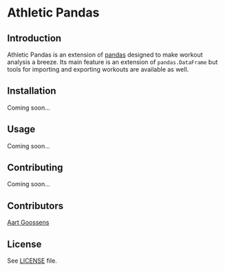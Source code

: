 # Athletic Pandas

## Introduction
Athletic Pandas is an extension of [pandas](https://github.com/pandas-dev/pandas) designed to make workout analysis a breeze. Its main feature is an extension of `pandas.DataFrame` but tools for importing and exporting workouts are available as well.

## Installation
Coming soon...

## Usage
Coming soon...

## Contributing
Coming soon...

## Contributors
[Aart Goossens](https://github.com/AartGoossens)

## License
See [LICENSE](LICENSE) file.
